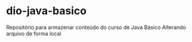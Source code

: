 # dio-java-basico
Repositório para armazenar conteúdo do curso de Java Básico
Alterando arquivo de forma local